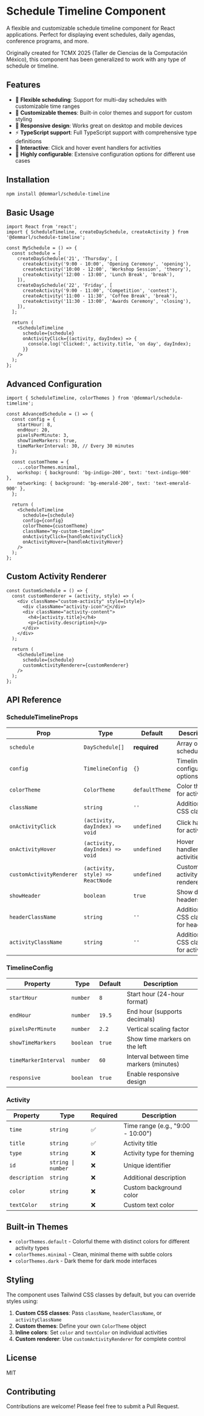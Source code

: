 # Schedule Timeline Component

A flexible and customizable schedule timeline component for React applications. Perfect for displaying event schedules, daily agendas, conference programs, and more.

Originally created for TCMX 2025 (Taller de Ciencias de la Computación México), this component has been generalized to work with any type of schedule or timeline.

## Features

- 📅 **Flexible scheduling**: Support for multi-day schedules with customizable time ranges
- 🎨 **Customizable themes**: Built-in color themes and support for custom styling
- 📱 **Responsive design**: Works great on desktop and mobile devices
- ⚡ **TypeScript support**: Full TypeScript support with comprehensive type definitions
- 🎯 **Interactive**: Click and hover event handlers for activities
- 🔧 **Highly configurable**: Extensive configuration options for different use cases

## Installation

```bash
npm install @demmarl/schedule-timeline
```

## Basic Usage

```tsx
import React from 'react';
import { ScheduleTimeline, createDaySchedule, createActivity } from '@demmarl/schedule-timeline';

const MySchedule = () => {
  const schedule = [
    createDaySchedule('21', 'Thursday', [
      createActivity('9:00 - 10:00', 'Opening Ceremony', 'opening'),
      createActivity('10:00 - 12:00', 'Workshop Session', 'theory'),
      createActivity('12:00 - 13:00', 'Lunch Break', 'break'),
    ]),
    createDaySchedule('22', 'Friday', [
      createActivity('9:00 - 11:00', 'Competition', 'contest'),
      createActivity('11:00 - 11:30', 'Coffee Break', 'break'),
      createActivity('11:30 - 13:00', 'Awards Ceremony', 'closing'),
    ]),
  ];

  return (
    <ScheduleTimeline
      schedule={schedule}
      onActivityClick={(activity, dayIndex) => {
        console.log('Clicked:', activity.title, 'on day', dayIndex);
      }}
    />
  );
};
```

## Advanced Configuration

```tsx
import { ScheduleTimeline, colorThemes } from '@demmarl/schedule-timeline';

const AdvancedSchedule = () => {
  const config = {
    startHour: 8,
    endHour: 20,
    pixelsPerMinute: 3,
    showTimeMarkers: true,
    timeMarkerInterval: 30, // Every 30 minutes
  };

  const customTheme = {
    ...colorThemes.minimal,
    workshop: { background: 'bg-indigo-200', text: 'text-indigo-900' },
    networking: { background: 'bg-emerald-200', text: 'text-emerald-900' },
  };

  return (
    <ScheduleTimeline
      schedule={schedule}
      config={config}
      colorTheme={customTheme}
      className="my-custom-timeline"
      onActivityClick={handleActivityClick}
      onActivityHover={handleActivityHover}
    />
  );
};
```

## Custom Activity Renderer

```tsx
const CustomSchedule = () => {
  const customRenderer = (activity, style) => (
    <div className="custom-activity" style={style}>
      <div className="activity-icon">🎯</div>
      <div className="activity-content">
        <h4>{activity.title}</h4>
        <p>{activity.description}</p>
      </div>
    </div>
  );

  return (
    <ScheduleTimeline
      schedule={schedule}
      customActivityRenderer={customRenderer}
    />
  );
};
```

## API Reference

### ScheduleTimelineProps

| Prop | Type | Default | Description |
|------|------|---------|-------------|
| `schedule` | `DaySchedule[]` | **required** | Array of day schedules |
| `config` | `TimelineConfig` | `{}` | Timeline configuration options |
| `colorTheme` | `ColorTheme` | `defaultTheme` | Color theme for activities |
| `className` | `string` | `''` | Additional CSS classes |
| `onActivityClick` | `(activity, dayIndex) => void` | `undefined` | Click handler for activities |
| `onActivityHover` | `(activity, dayIndex) => void` | `undefined` | Hover handler for activities |
| `customActivityRenderer` | `(activity, style) => ReactNode` | `undefined` | Custom activity renderer |
| `showHeader` | `boolean` | `true` | Show day headers |
| `headerClassName` | `string` | `''` | Additional CSS classes for headers |
| `activityClassName` | `string` | `''` | Additional CSS classes for activities |

### TimelineConfig

| Property | Type | Default | Description |
|----------|------|---------|-------------|
| `startHour` | `number` | `8` | Start hour (24-hour format) |
| `endHour` | `number` | `19.5` | End hour (supports decimals) |
| `pixelsPerMinute` | `number` | `2.2` | Vertical scaling factor |
| `showTimeMarkers` | `boolean` | `true` | Show time markers on the left |
| `timeMarkerInterval` | `number` | `60` | Interval between time markers (minutes) |
| `responsive` | `boolean` | `true` | Enable responsive design |

### Activity

| Property | Type | Required | Description |
|----------|------|----------|-------------|
| `time` | `string` | ✅ | Time range (e.g., "9:00 - 10:00") |
| `title` | `string` | ✅ | Activity title |
| `type` | `string` | ❌ | Activity type for theming |
| `id` | `string \| number` | ❌ | Unique identifier |
| `description` | `string` | ❌ | Additional description |
| `color` | `string` | ❌ | Custom background color |
| `textColor` | `string` | ❌ | Custom text color |

## Built-in Themes

- `colorThemes.default` - Colorful theme with distinct colors for different activity types
- `colorThemes.minimal` - Clean, minimal theme with subtle colors
- `colorThemes.dark` - Dark theme for dark mode interfaces

## Styling

The component uses Tailwind CSS classes by default, but you can override styles using:

1. **Custom CSS classes**: Pass `className`, `headerClassName`, or `activityClassName`
2. **Custom themes**: Define your own `ColorTheme` object
3. **Inline colors**: Set `color` and `textColor` on individual activities
4. **Custom renderer**: Use `customActivityRenderer` for complete control

## License

MIT

## Contributing

Contributions are welcome! Please feel free to submit a Pull Request.

